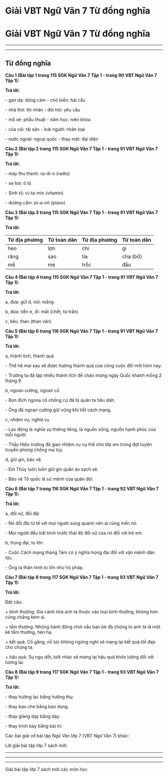 # Giải VBT Ngữ Văn 7 Từ đồng nghĩa

# Giải VBT Ngữ Văn 7 Từ đồng nghĩa

* * *

* * *

## Từ đồng nghĩa

**Câu 1 (Bài tập 1 trang 115 SGK Ngữ Văn 7 Tập 1 - trang 90 VBT Ngữ Văn 7 Tập 1):**

**Trả lời:**

\- gan dạ: dũng cảm - chó biển: hải cẩu

\- nhà thơ: thi nhân - đòi hỏi: yêu cầu

\- mổ xẻ: phẫu thuật - năm học: niên khóa

\- của cải: tài sản - loài người: nhân loại 

\- nước ngoài: ngoại quốc - thay mặt: đại diện

**Câu 2 (Bài tập 2 trang 115 SGK Ngữ Văn 7 Tập 1 - trang 91 VBT Ngữ Văn 7 Tập 1):**

**Trả lời:**

\- máy thu thanh: ra-di-o (radio)

\- xe hơi: ô tô

\- Sinh tố: vi-ta-min (vitamin)

\- dương cầm: pi-a-nô (piano)

**Câu 3 (Bài tập 3 trang 115 SGK Ngữ Văn 7 Tập 1 - trang 91 VBT Ngữ Văn 7 Tập 1):**

**Trả lời:**

Từ địa phương|  Từ toàn dân|  Từ địa phương|  Từ toàn dân  
---|---|---|---  
heo|  lợn|  chi|  gì  
răng|  sao|  tía|  cha (bố)  
mế|  mẹ|  trốc|  đầu  
  
**Câu 4 (Bài tập 4 trang 115 SGK Ngữ Văn 7 Tập 1 - trang 91 VBT Ngữ Văn 7 Tập 1):**

**Trả lời:**

a, đưa: gửi d, nói: mắng

b, đưa: tiễn e, đi: mất (chết, từ trần)

c, kêu: than (than vãn)

**Câu 5 (Bài tập 6 trang 116 SGK Ngữ Văn 7 Tập 1 - trang 91 VBT Ngữ Văn 7 Tập 1):**

**Trả lời:**

a, thành tích, thành quả

\- Thế hệ mai sau sẽ được hưởng thành quả của công cuộc đổi mới hôm nay.

\- Trường ta đã lập nhiều thành tích để chào mừng ngày Quốc khánh mồng 2 tháng 9.

b, ngoan cường, ngoan cố

\- Bọn địch ngona cố chống cự đã bị quân ta tiêu diệt.

\- Ông đã ngoan cường giữ vững khí tiết cách mạng.

c, nhiệm vụ, nghĩa vụ

\- Lao động là nghĩa vụ thiêng liêng, là nguồn sống, nguồn hạnh phúc của mỗi người.

\- Thầy Hiệu trưởng đã giao nhiệm vụ cụ thể cho lớp em trong đợt tuyên truyền phòng chống ma túy.

d, giữ gìn, bảo vệ

\- Em Thúy luôn luôn giữ gìn quần áo sạch sẽ.

\- Bảo vệ Tổ quốc là sứ mệnh của quân đội. 

**Câu 6 (Bài tập 7 trang 116 SGK Ngữ Văn 7 Tập 1 - trang 92 VBT Ngữ Văn 7 Tập 1):**

**Trả lời:**

a, đối xử, đối đãi

\- Nó đối đãi tử tế với mọi người xung quanh nên ai cũng mến nó. 

\- Mọi người đều bất bình trước thái độ đối xử của nó đối với trẻ em. 

b, trọng đại, to lớn 

\- Cuộc Cách mạng tháng Tám có ý nghĩa trọng đại đối với vận mệnh dân tộc. 

\- Ông ta thân hình to lớn như hộ pháp. 

**Câu 7 (Bài tập 8 trang 117 SGK Ngữ Văn 7 Tập 1 - trang 93 VBT Ngữ Văn 7 Tập 1):**

**Trả lời:**

Đặt câu: 

\+ bình thường: Gia cảnh nhà anh ta thuộc vào loại bình thường, không hơn cũng chẳng kém ai.

\+ tầm thường: Những hành động chơi xấu bạn bè đã chứng tỏ anh ta là một kẻ tầm thường, hèn hạ. 

\+ kết quả: Cố gắng, nỗ lực không ngừng nghỉ sẽ mang lại kết quả tốt đẹp cho chúng ta. 

\+ hậu quả: Sự ngu dốt, lười nhác sẽ mang lại hậu quả khôn lường đối với tương lai. 

**Câu 8 (Bài tập 9 trang 117 SGK Ngữ Văn 7 Tập 1 - trang 93 VBT Ngữ Văn 7 Tập 1):**

**Trả lời:**

\- thay hưởng lạc bằng hưởng thụ. 

\- thay bao che bằng bao dung. 

\- thay giảng dạy bằng dạy.

\- thay trình bày bằng bài trí. 

Các bài giải vở bài tập Ngữ Văn lớp 7 (VBT Ngữ Văn 7) khác:

Lời giải bài tập lớp 7 sách mới:

* * *

* * *

* * *

Giải bài tập lớp 7 sách mới các môn học

